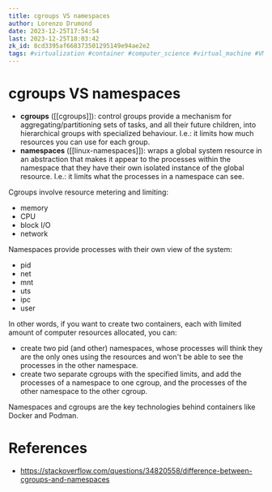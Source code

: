 ```yaml
---
title: cgroups VS namespaces
author: Lorenzo Drumond
date: 2023-12-25T17:54:54
last: 2023-12-25T18:03:42
zk_id: 8cd3395af668373501295149e94ae2e2
tags: #virtualization #container #computer_science #virtual_machine #VM #linux #kernel #resource #process
---
```



# cgroups VS namespaces
- __cgroups__ ([[cgroups]]): control groups provide a mechanism for aggregating/partitioning sets of tasks, and all their future children, into hierarchical groups with specialized behaviour. I.e.: it limits how much resources you can use for each group.
- __namespaces__ ([[linux-namespaces]]): wraps a global system resource in an abstraction that makes it appear to the processes within the namespace that they have their own isolated instance of the global resource. I.e.: it limits what the processes in a namespace can see.

Cgroups involve resource metering and limiting:
- memory
- CPU
- block I/O
- network

Namespaces provide processes with their own view of the system:
- pid
- net
- mnt
- uts
- ipc
- user

In other words, if you want to create two containers, each with limited amount of computer resources allocated, you can:
- create two pid (and other) namespaces, whose processes will think they are the only ones using the resources and won't be able to see the processes in the other namespace.
- create two separate cgroups with the specified limits, and add the processes of a namespace to one cgroup, and the processes of the other namespace to the other cgroup.

Namespaces and cgroups are the key technologies behind containers like Docker and Podman.

# References
- https://stackoverflow.com/questions/34820558/difference-between-cgroups-and-namespaces
